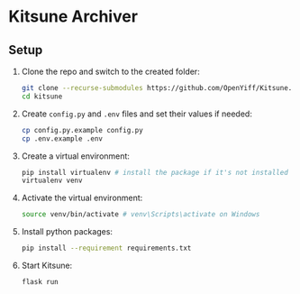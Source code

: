 # Kitsune Archiver

## Setup
1. Clone the repo and switch to the created folder:
    ```sh
    git clone --recurse-submodules https://github.com/OpenYiff/Kitsune.git kitsune
    cd kitsune
    ```
2. Create `config.py` and `.env` files and set their values if needed:
    ```sh
    cp config.py.example config.py
    cp .env.example .env
    ```
3. Create a virtual environment:
    ```sh
    pip install virtualenv # install the package if it's not installed
    virtualenv venv
    ```
4. Activate the virtual environment:
    ```sh
    source venv/bin/activate # venv\Scripts\activate on Windows
    ```
5. Install python packages:
    ```sh
    pip install --requirement requirements.txt
    ```
6. Start Kitsune:
    ```sh
    flask run
    ```
